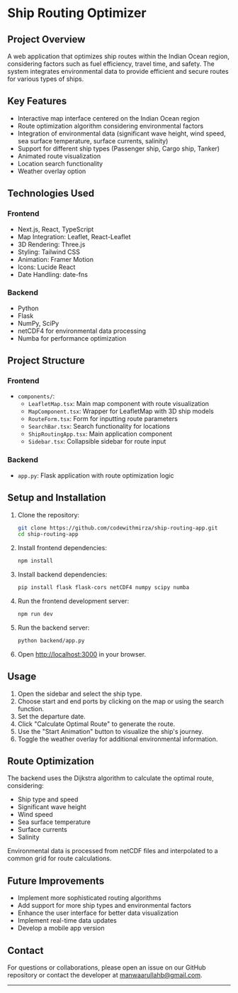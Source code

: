 # Ship Routing Optimizer

## Project Overview

A web application that optimizes ship routes within the Indian Ocean region, considering factors such as fuel efficiency, travel time, and safety. The system integrates environmental data to provide efficient and secure routes for various types of ships.

## Key Features

- Interactive map interface centered on the Indian Ocean region
- Route optimization algorithm considering environmental factors
- Integration of environmental data (significant wave height, wind speed, sea surface temperature, surface currents, salinity)
- Support for different ship types (Passenger ship, Cargo ship, Tanker)
- Animated route visualization
- Location search functionality
- Weather overlay option

## Technologies Used

### Frontend
- Next.js, React, TypeScript
- Map Integration: Leaflet, React-Leaflet
- 3D Rendering: Three.js
- Styling: Tailwind CSS
- Animation: Framer Motion
- Icons: Lucide React
- Date Handling: date-fns

### Backend
- Python
- Flask
- NumPy, SciPy
- netCDF4 for environmental data processing
- Numba for performance optimization

## Project Structure

### Frontend
- `components/`:
  - `LeafletMap.tsx`: Main map component with route visualization
  - `MapComponent.tsx`: Wrapper for LeafletMap with 3D ship models
  - `RouteForm.tsx`: Form for inputting route parameters
  - `SearchBar.tsx`: Search functionality for locations
  - `ShipRoutingApp.tsx`: Main application component
  - `Sidebar.tsx`: Collapsible sidebar for route input

### Backend
- `app.py`: Flask application with route optimization logic

## Setup and Installation

1. Clone the repository:
   ```bash
   git clone https://github.com/codewithmirza/ship-routing-app.git
   cd ship-routing-app
   ```

2. Install frontend dependencies:
   ```bash
   npm install
   ```

3. Install backend dependencies:
   ```bash
   pip install flask flask-cors netCDF4 numpy scipy numba
   ```

4. Run the frontend development server:
   ```bash
   npm run dev
   ```

5. Run the backend server:
   ```bash
   python backend/app.py
   ```

6. Open [http://localhost:3000](http://localhost:3000) in your browser.

## Usage

1. Open the sidebar and select the ship type.
2. Choose start and end ports by clicking on the map or using the search function.
3. Set the departure date.
4. Click "Calculate Optimal Route" to generate the route.
5. Use the "Start Animation" button to visualize the ship's journey.
6. Toggle the weather overlay for additional environmental information.

## Route Optimization

The backend uses the Dijkstra algorithm to calculate the optimal route, considering:
- Ship type and speed
- Significant wave height
- Wind speed
- Sea surface temperature
- Surface currents
- Salinity

Environmental data is processed from netCDF files and interpolated to a common grid for route calculations.

## Future Improvements

- Implement more sophisticated routing algorithms
- Add support for more ship types and environmental factors
- Enhance the user interface for better data visualization
- Implement real-time data updates
- Develop a mobile app version

## Contact

For questions or collaborations, please open an issue on our GitHub repository or contact the developer at [manwaarullahb@gmail.com](mailto:manwaarullahb@gmail.com).

---
